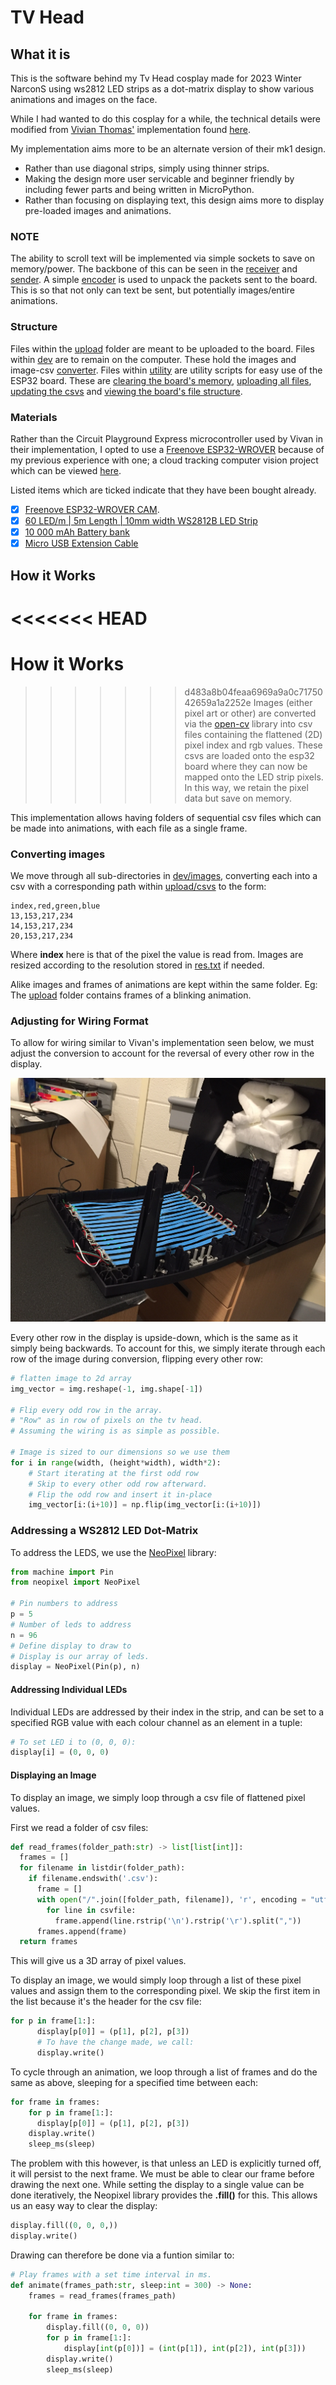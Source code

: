 # TV Head

## What it is

This is the software behind my Tv Head cosplay made for 2023 Winter NarconS using ws2812 LED strips as a dot-matrix display to show various animations and images on the face.

While I had wanted to do this cosplay for a while, the technical details were modified from [Vivian Thomas'](https://rose.systems) implementation found [here](https://rose.systems/tv_head/).

My implementation aims more to be an alternate version of their mk1 design.

- Rather than use diagonal strips, simply using thinner strips.
- Making the design more user servicable and beginner friendly by including fewer parts and being written in MicroPython.
- Rather than focusing on displaying text, this design aims more to display pre-loaded images and animations.

### NOTE

The ability to scroll text will be implemented via simple sockets to save on memory/power. The backbone of this can be seen in the [receiver](dev/receiver.py) and [sender](upload/receiver.py).
A simple [encoder](uploads/encoder.py) is used to unpack the packets sent to the board. This is so that not only can text be sent, but potentially images/entire animations.

### Structure

Files within the [upload](/upload/) folder are meant to be uploaded to the board.
Files within [dev](/dev/) are to remain on the computer. These hold the images and image-csv [converter](/dev/image_converter.py).
Files within [utility](/utility/) are utility scripts for easy use of the ESP32 board. These are [clearing the board's memory](/utility/clear_all.py), [uploading all files](/utility/update_all.py), [updating the csvs](/utility/update_csvs.py) and [viewing the board's file structure](/utility/view_files.py).

### Materials

Rather than the Circuit Playground Express microcontroller used by Vivan in their implementation, I opted to use a [Freenove ESP32-WROVER](https://www.amazon.se/-/en/Freenove-ESP32-WROVER-Compatible-Wireless-Detailed/dp/B09BC5CNHM/ref=sr_1_25?crid=2F3ZES5T9PUGN&keywords=esp32&qid=1675219924&sprefix=esp32%2Caps%2C376&sr=8-25) because of my previous experience with one; a cloud tracking computer vision project which can be viewed [here](https://github.com/sudoDeVinci/Colour-Based-Cloud-Detection).

Listed items which are ticked indicate that they have been bought already.

- [x] [Freenove ESP32-WROVER CAM](https://www.amazon.se/-/en/Freenove-ESP32-WROVER-Compatible-Wireless-Detailed/dp/B09BC5CNHM/ref=sr_1_25?crid=2F3ZES5T9PUGN&keywords=esp32&qid=1675219924&sprefix=esp32%2Caps%2C376&sr=8-25).
- [x] [60 LED/m | 5m Length | 10mm width WS2812B LED Strip](https://www.amazon.se/-/en/dp/B08L8X7Z4P?psc=1&ref=ppx_yo2ov_dt_b_product_details)
- [x] [10 000 mAh Battery bank](https://www.amazon.se/-/en/Varta-5797610111-Power-Bank-Silver/dp/B08G91WFQR/ref=sr_1_10?crid=3BJ4IKJVQS9UX&keywords=powerbank&qid=1675220403&sprefix=power%2Bban%2Caps%2C373&sr=8-10&th=1)
- [x] [Micro USB Extension Cable](https://www.amazon.se/-/en/gp/product/B012S0ZQNU/ref=ox_sc_act_title_1?smid=ANU9KP01APNAG&psc=1)

## How it Works

<<<<<<< HEAD
=======
# How it Works
>>>>>>> d483a8b04feaa6969a9a0c7175042659a1a2252e
Images (either pixel art or other) are converted via the [open-cv](https://docs.opencv.org/4.x/d6/d00/tutorial_py_root.html) library into csv files containing the flattened (2D) pixel index and rgb values. These csvs are loaded onto the esp32 board where they can now be mapped onto the LED strip pixels. In this way, we retain the pixel data but save on memory.

This implementation allows having folders of sequential csv files which can be made into animations, with each file as a single frame.

### Converting images

We move through all sub-directories in [dev/images](/dev/images), converting each into a csv with a corresponding path within [upload/csvs](/upload/csvs) to the form:

```csv
index,red,green,blue
13,153,217,234
14,153,217,234
20,153,217,234
```

Where **index** here is that of the pixel the value is read from. Images are resized according to the resolution stored in [res.txt](/upload/res.txt) if needed.

Alike images and frames of animations are kept within the same folder. Eg: The [upload](upload/csvs/blink) folder contains frames of a blinking animation.

### Adjusting for Wiring Format

To allow for wiring similar to Vivan's implementation seen below, we must adjust the conversion to account for the reversal of every other row in the display.

![wiring](media/vivian-back-panel.jpg)

Every other row in the display is upside-down, which is the same as it simply being backwards. To account for this, we simply iterate through each row of the image during conversion, flipping every other row:

```python
# flatten image to 2d array
img_vector = img.reshape(-1, img.shape[-1])

# Flip every odd row in the array.
# "Row" as in row of pixels on the tv head.
# Assuming the wiring is as simple as possible.

# Image is sized to our dimensions so we use them
for i in range(width, (height*width), width*2):
    # Start iterating at the first odd row
    # Skip to every other odd row afterward.
    # Flip the odd row and insert it in-place
    img_vector[i:(i+10)] = np.flip(img_vector[i:(i+10)])
```

### Addressing a WS2812 LED Dot-Matrix

To address the LEDS, we use the [NeoPixel](https://docs.micropython.org/en/latest/esp8266/tutorial/neopixel.html) library:

```python
from machine import Pin
from neopixel import NeoPixel

# Pin numbers to address
p = 5
# Number of leds to address
n = 96
# Define display to draw to
# Display is our array of leds.
display = NeoPixel(Pin(p), n)
```

#### Addressing Individual LEDs

Individual LEDs are addressed by their index in the strip, and can be set to a specified RGB value with each colour channel as an element in a tuple:

```python
# To set LED i to (0, 0, 0):
display[i] = (0, 0, 0)  
```

#### Displaying an Image

To display an image, we simply loop through a csv file of flattened pixel values.

First we read a folder of csv files:

```python
def read_frames(folder_path:str) -> list[list[int]]:
  frames = []
  for filename in listdir(folder_path):
    if filename.endswith('.csv'):
      frame = []
      with open("/".join([folder_path, filename]), 'r', encoding = "utf-8") as csvfile:
        for line in csvfile:
          frame.append(line.rstrip('\n').rstrip('\r').split(","))
      frames.append(frame)
  return frames
```

This will give us a 3D array of pixel values.

To display an image, we would simply loop through a list of these pixel values and assign them to the corresponding pixel.
We skip the first item in the list because it's the header for the csv file:

```python
for p in frame[1:]:
      display[p[0]] = (p[1], p[2], p[3])
      # To have the change made, we call:
      display.write()
```

To cycle through an animation, we loop through a list of frames and do the same as above, sleeping for a specified time between each:

```python
for frame in frames:
    for p in frame[1:]:
      display[p[0]] = (p[1], p[2], p[3])
    display.write()
    sleep_ms(sleep)
```

The problem with this however, is that unless an LED is explicitly turned off, it will persist to the next frame. We must be able to  clear our frame before drawing the next one.
While setting the display to a single value can be done iteratively, the Neopixel library provides the **.fill()** for this. This allows us an easy way to clear the display:

```python
display.fill((0, 0, 0,))
display.write()
```

Drawing can therefore be done via a funtion similar to:

```python
# Play frames with a set time interval in ms.
def animate(frames_path:str, sleep:int = 300) -> None:
    frames = read_frames(frames_path)

    for frame in frames:
        display.fill((0, 0, 0))
        for p in frame[1:]:
            display[int(p[0])] = (int(p[1]), int(p[2]), int(p[3]))
        display.write()
        sleep_ms(sleep)
```

